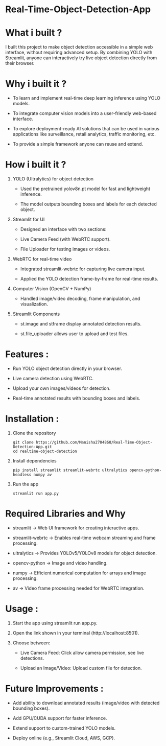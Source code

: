 # Real-Time-Object-Detection-App
# What i built ?
I built this project to make object detection accessible in a simple web interface, without requiring advanced setup. By combining YOLO with Streamlit, anyone can interactively try live object detection directly from their browser.

# Why i built it ?
- To learn and implement real-time deep learning inference using YOLO models.

- To integrate computer vision models into a user-friendly web-based interface.

- To explore deployment-ready AI solutions that can be used in various applications like surveillance, retail analytics, traffic monitoring, etc.

- To provide a simple framework anyone can reuse and extend.

# How i built it ?
1. YOLO (Ultralytics) for object detection

     - Used the pretrained yolov8n.pt model for fast and lightweight inference.

     - The model outputs bounding boxes and labels for each detected object.

2. Streamlit for UI

     - Designed an interface with two sections:

     - Live Camera Feed (with WebRTC support).

     - File Uploader for testing images or videos.

3. WebRTC for real-time video

     - Integrated streamlit-webrtc for capturing live camera input.

     - Applied the YOLO detection frame-by-frame for real-time results.

4. Computer Vision (OpenCV + NumPy)

     - Handled image/video decoding, frame manipulation, and visualization.

5. Streamlit Components

   - st.image and stframe display annotated detection results.

   - st.file_uploader allows user to upload and test files.

# Features :
- Run YOLO object detection directly in your browser.

- Live camera detection using WebRTC.

- Upload your own images/videos for detection.

- Real-time annotated results with bounding boxes and labels.

# Installation :
1. Clone the repository

       git clone https://github.com/Manisha2704860/Real-Time-Object-Detection-App.git
       cd realtime-object-detection


2. Install dependencies

       pip install streamlit streamlit-webrtc ultralytics opencv-python-headless numpy av
3. Run the app

       streamlit run app.py
# Required Libraries and Why
- streamlit → Web UI framework for creating interactive apps.

- streamlit-webrtc → Enables real-time webcam streaming and frame processing.

- ultralytics → Provides YOLOv5/YOLOv8 models for object detection.

- opencv-python → Image and video handling.

- numpy → Efficient numerical computation for arrays and image processing.

- av → Video frame processing needed for WebRTC integration.

# Usage :
1. Start the app using streamlit run app.py.

2. Open the link shown in your terminal (http://localhost:8501).

3. Choose between:

      - Live Camera Feed: Click allow camera permission, see live detections.

      - Upload an Image/Video: Upload custom file for detection.

# Future Improvements :
- Add ability to download annotated results (image/video with detected bounding boxes).

- Add GPU/CUDA support for faster inference.

- Extend support to custom-trained YOLO models.

- Deploy online (e.g., Streamlit Cloud, AWS, GCP).
